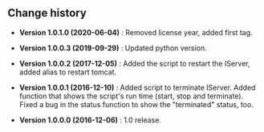 Change history
--------------

* **Version 1.0.1.0 (2020-06-04)** : Removed license year, added first tag.
* **Version 1.0.0.3 (2019-09-29)** : Updated python version.
* **Version 1.0.0.2 (2017-12-05)** : Added the script to restart the IServer, added alias to restart tomcat.

* **Version 1.0.0.1 (2016-12-10)** : Added script to terminate IServer. Added function that shows the script's run time (start, stop and terminate).
									 Fixed a bug in the status function to show the "terminated" status, too.
* **Version 1.0.0.0 (2016-12-06)** : 1.0 release.
